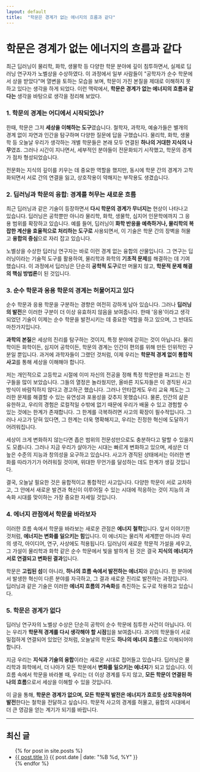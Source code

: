 ```yaml
---
layout: default
title:  "학문은 경계가 없는 에너지의 흐름과 같다"
---
```


# 학문은 경계가 없는 에너지의 흐름과 같다

최근 딥러닝이 물리학, 화학, 생물학 등 다양한 학문 분야에 깊이 침투하면서, 실제로 딥러닝 연구자가 노벨상을 수상하였다. 이 과정에서 일부 사람들이 "공학자가 순수 학문에서 상을 받았다"며 열변을 토하는 모습을 보며, 학문이 가진 본질을 제대로 이해하지 못하고 있다는 생각을 하게 되었다. 이런 맥락에서, **학문은 경계가 없는 에너지의 흐름과 같다는** 생각을 바탕으로 생각을 정리해 보았다.

### **1. 학문의 경계는 어디에서 시작되었나?**

한때, 학문은 그저 **세상을 이해하는 도구**였습니다. 철학자, 과학자, 예술가들은 별개의 경계 없이 자연과 인간을 탐구하며 다양한 질문에 답을 구했습니다. 물리학, 화학, 생물학 등 오늘날 우리가 생각하는 개별 학문들은 본래 모두 연결된 **하나의 거대한 지식의 나무**였죠. 그러나 시간이 지나면서, 세부적인 분야들이 전문화되기 시작했고, 학문의 경계가 점차 형성되었습니다.

전문화는 지식의 깊이를 키우는 데 중요한 역할을 했지만, 동시에 학문 간의 경계가 고착화되면서 서로 간의 연결을 잃고, 상호작용이 약해지는 부작용도 생겼습니다.

### **2. 딥러닝과 학문의 융합: 경계를 허무는 새로운 흐름**

최근 딥러닝과 같은 기술이 등장하면서 **다시 학문의 경계가 무너지는** 현상이 나타나고 있습니다. 딥러닝은 공학뿐만 아니라 물리학, 화학, 생물학, 심지어 인문학에까지 그 응용 범위를 확장하고 있습니다. 예를 들어, 딥러닝이 **화학 반응을 예측하거나, 물리학의 복잡한 계산을 효율적으로 처리하는 도구로** 사용되면서, 이 기술은 학문 간의 장벽을 허물고 **융합의 중심**으로 자리 잡고 있습니다.

노벨상을 수상한 딥러닝 연구자는 바로 이런 경계 없는 융합의 산물입니다. 그 연구는 딥러닝이라는 기술적 도구를 활용하여, 물리학과 화학의 **기초적 문제**를 해결하는 데 기여했습니다. 이 과정에서 딥러닝은 단순히 **공학적 도구**로만 머물지 않고, **학문적 문제 해결의 핵심 방법론**이 된 것입니다.

### **3. 순수 학문과 응용 학문의 경계는 허물어지고 있다**

순수 학문과 응용 학문을 구분하는 경향은 여전히 강하게 남아 있습니다. 그러나 **딥러닝의 발전**은 이러한 구분이 더 이상 유효하지 않음을 보여줍니다. 한때 '응용'이라고 생각되었던 기술이 이제는 순수 학문을 발전시키는 데 중요한 역할을 하고 있으며, 그 반대도 마찬가지입니다.

**과학의 본질**은 세상의 진리를 탐구하는 것이지, 특정 분야에 갇히는 것이 아닙니다. 물리학이든 화학이든, 심지어 공학이든, 학문의 경계는 인간이 편의를 위해 만든 인위적인 구분일 뿐입니다. 과거에 과학자들이 그랬던 것처럼, 이제 우리는 **학문적 경계 없이 통합적 사고**를 통해 세상을 이해해야 합니다.

저는 개인적으로 고등학교 시절에 이미 자신의 전공을 정해 특정 학문만을 파고드는 친구들을 많이 보았습니다. 그들의 열정은 놀라웠지만, 올바른 지도자들은 이 경직된 사고방식이 바람직하지 않다고 경고하곤 했습니다. 그러나 안타깝게도 우리 교육 제도는 그러한 문제를 해결할 수 있는 유연성과 포용성을 갖추지 못했습니다. 물론, 인간의 삶은 유한하고, 우리의 경험은 로컬적일 수밖에 없기 때문에 우리가 배울 수 있고 경험할 수 있는 것에는 한계가 존재합니다. 그 한계를 극복하려면 사고의 확장이 필수적입니다. 그러나 사고가 닫혀 있다면, 그 한계는 더욱 명확해지고, 우리는 진정한 혁신에 도달하기 어려워집니다.

세상이 크게 변화하지 않는다면 좁은 범위의 전문성만으로도 충분하다고 말할 수 있을지도 모릅니다. 그러나 지금 우리가 살아가는 시대는 빠르게 변화하고 있으며, 세상은 더 높은 수준의 지능과 창의성을 요구하고 있습니다. 사고가 경직된 상태에서는 이러한 변화를 따라가기가 어려워질 것이며, 위대한 무언가를 달성하는 데도 한계가 생길 것입니다.

결국, 오늘날 필요한 것은 융합적이고 통합적인 사고입니다. 다양한 학문이 서로 교차하고, 그 안에서 새로운 발견과 혁신이 이루어질 수 있는 시대에 적응하는 것이 지능의 과속화 시대를 맞이하는 가장 중요한 자세일 것입니다.

### **4. 에너지 관점에서 학문을 바라보자**

이러한 흐름 속에서 학문을 바라보는 새로운 관점은 **에너지 철학**입니다. 앞서 이야기한 것처럼, **에너지는 변화를 일으키는 힘**입니다. 이 에너지는 물리적 세계뿐만 아니라 우리의 생각, 아이디어, 연구, 사상에도 적용됩니다. 딥러닝이 새로운 학문적 가설을 세우고, 그 가설이 물리학과 화학 같은 순수 학문에서 빛을 발하게 된 것은 결국 **지식의 에너지가 서로 연결되고 변화된 결과**입니다.

학문은 **고립된 섬**이 아니라, **하나의 흐름 속에서 발전하는 에너지**와 같습니다. 한 분야에서 발생한 혁신이 다른 분야를 자극하고, 그 결과 새로운 진리로 발전하는 과정입니다. 딥러닝과 같은 기술은 이러한 **에너지 흐름의 가속화**를 촉진하는 도구로 작용하고 있습니다.

### **5. 학문은 경계가 없다**

딥러닝 연구자의 노벨상 수상은 단순히 공학이 순수 학문에 침투한 사건이 아닙니다. 이는 우리가 **학문적 경계를 다시 생각해야 할 시점**임을 보여줍니다. 과거의 학문들이 서로 밀접하게 연결되어 있었던 것처럼, 오늘날의 학문도 **하나의 에너지 흐름**으로 이해되어야 합니다.

지금 우리는 **지식과 기술의 융합**이라는 새로운 시대로 접어들고 있습니다. 딥러닝은 물리학과 화학에서, 더 나아가 모든 학문에서 **변화를 일으키는 에너지**가 되고 있습니다. 이 흐름 속에서 학문을 바라볼 때, 우리는 더 이상 경계를 두지 않고, **모든 학문이 연결된 하나의 흐름**으로서 세상을 이해할 수 있을 것입니다.

이 글을 통해, **학문은 경계가 없으며, 모든 학문적 발전은 에너지가 흐르듯 상호작용하며 발전**한다는 철학을 전달하고 싶습니다. 학문적 사고의 경계를 허물고, 융합의 시대에서 더 큰 영감을 얻는 계기가 되기를 바랍니다.

---

## 최신 글
<ul>
  {% for post in site.posts %}
    <li>
      <a href="{{ post.url }}">{{ post.title }}</a>
      <span>{{ post.date | date: "%B %d, %Y" }}</span>
    </li>
  {% endfor %}
</ul>